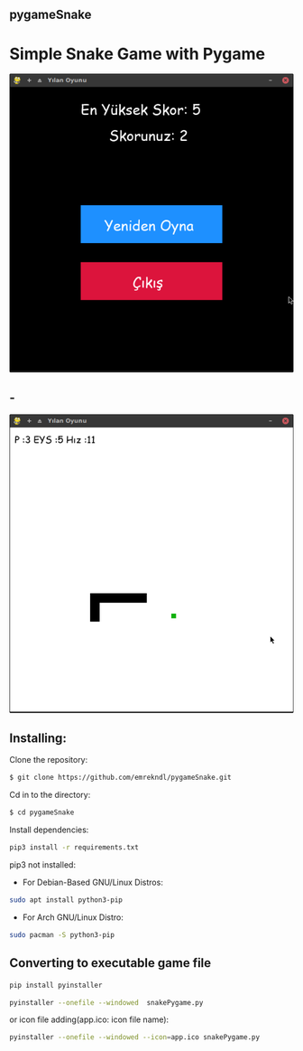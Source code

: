 ## pygameSnake
# Simple Snake Game with Pygame

![Screenshot](https://github.com/emrekndl/pygameSnake/blob/master/screenShot1.png)
## -
![Screenshot](https://github.com/emrekndl/pygameSnake/blob/master/screenShot2.png)

## Installing:
Clone the repository:
```sh
$ git clone https://github.com/emrekndl/pygameSnake.git
```
Cd in to the directory:
```sh
$ cd pygameSnake
```
Install dependencies:
```sh
pip3 install -r requirements.txt
```
pip3 not installed:
- For Debian-Based GNU/Linux Distros:
```sh
sudo apt install python3-pip 
```
- For Arch GNU/Linux Distro:
```sh
sudo pacman -S python3-pip
```
##  Converting to executable game file
```sh
pip install pyinstaller
```
```sh
pyinstaller --onefile --windowed  snakePygame.py
```
or icon file adding(app.ico: icon file name):
```sh
pyinstaller --onefile --windowed --icon=app.ico snakePygame.py
```
